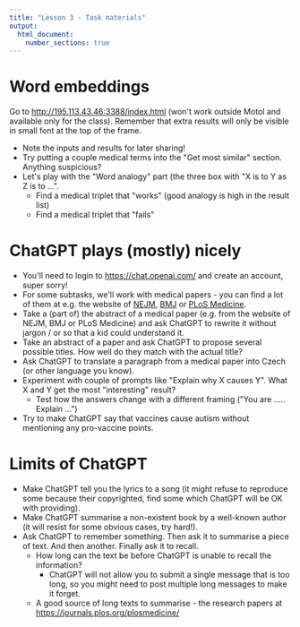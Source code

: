 ```yaml
---
title: "Lesson 3 - Task materials"
output: 
  html_document:
    number_sections: true
---
```



# Word embeddings

Go to http://195.113.43.46:3388/index.html (won't work outside Motol and available only for the class). Remember that extra results will only be visible in small font at the top of the frame.

- Note the inputs and results for later sharing!
- Try putting a couple medical terms into the "Get most similar" section. Anything suspicious?
- Let's play with the "Word analogy" part (the three box with "X is to Y as Z is to ...".
  - Find a medical triplet that "works" (good analogy is high in the result list)
  - Find a medical triplet that "fails" 

# ChatGPT plays (mostly) nicely

- You'll need to login to https://chat.openai.com/ and create an account, super sorry!
- For some subtasks, we'll work with medical papers - you can find a lot of them at e.g. the website of [NEJM](https://www.nejm.org/), [BMJ](https://www.bmj.com/) or [PLoS Medicine](https://journals.plos.org/plosmedicine/).
- Take a (part of) the abstract of a medical paper (e.g. from the website of NEJM, BMJ or PLoS Medicine) and ask ChatGPT to rewrite it without jargon / or so that a kid could understand it.
- Take an abstract of a paper and ask ChatGPT to propose several possible titles. How well do they match with the actual title?
- Ask ChatGPT to translate a paragraph from a medical paper into Czech (or other language you know).
- Experiment with couple of prompts like "Explain why X causes Y". What X and Y get the most "interesting" result?
  - Test how the answers change with a different framing ("You are ..... Explain ...")
- Try to make ChatGPT say that vaccines cause autism without mentioning any pro-vaccine points.

# Limits of ChatGPT

- Make ChatGPT tell you the lyrics to a song (it might refuse to reproduce some because their copyrighted, find some which ChatGPT will be OK with providing). 
- Make ChatGPT summarise a non-existent book by a well-known author (it will resist for some obvious cases, try hard!).
- Ask ChatGPT to remember something. Then ask it to summarise a piece of text. And then another. Finally ask it to recall. 
  - How long can the text be before ChatGPT is unable to recall the information? 
    - ChatGPT will not allow you to submit a single message that is too long, so you might need to post multiple long messages to make it forget.
  - A good source of long texts to summarise - the research papers at https://journals.plos.org/plosmedicine/

